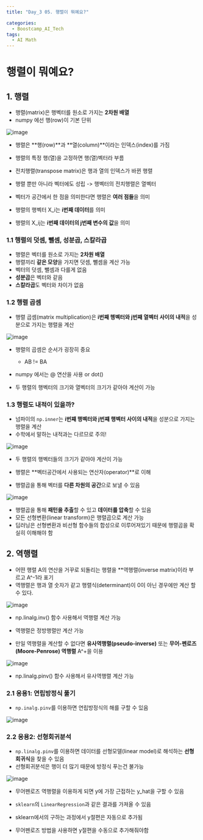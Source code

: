 ```yaml
---
title: "Day_3 05. 행렬이 뭐예요?"

categories:
  - Boostcamp_AI_Tech
tags:
  - AI Math
---
```


# 행렬이 뭐예요?

## 1. 행렬

- 행렬(matrix)은 행벡터를 원소로 가지는 **2차원 배열**
- numpy 에선 행(row)이 기본 단위

![image](https://user-images.githubusercontent.com/52475378/128180890-e2b9d6d4-60a7-435e-9c63-ddbadaa0bf9b.png)

- 행렬은 **행(row)**과 **열(column)**이라는 인덱스(index)를 가짐
- 행렬의 특정 행(열)을 고정하면 행(열)벡터라 부름

- 전치행렬(transpose matrix)은 행과 열의 인덱스가 바뀐 행렬
- 행렬 뿐만 아니라 벡터에도 성립 -> 행벡터의 전치행렬은 열벡터

- 벡터가 공간에서 한 점을 의미한다면 행렬은 **여러 점들**을 의미
- 행렬의 행벡터 X_i는 **i번째 데이터**를 의미
- 행렬의 X_ij는 **i번째 데이터의 j번째 변수의 값**을 의미

### 1.1 행렬의 덧셈, 뺄셈, 성분곱, 스칼라곱

- 행렬은 벡터를 원소로 가지는 **2차원 배열**
- 행렬끼리 **같은 모양**을 가지면 덧셈, 뺄셈을 계산 가능
- 벡터의 덧셈, 뺄셈과 다를게 없음
- **성분곱**은 벡터와 같음
- **스칼라곱**도 벡터와 차이가 없음

### 1.2 행렬 곱셈

- 행렬 곱셈(matrix multiplication)은 **i번째 헹벡터와 j번째 열벡터 사이의 내적**을 성분으로 가지는 행렬을 계산

![image](https://user-images.githubusercontent.com/52475378/128182226-6cd28229-9eb8-42d2-9746-15a77416f11e.png)

- 행렬의 곱셈은 순서가 굉장히 중요
  - AB != BA

- numpy 에서는 @ 연산을 사용 or dot() 
- 두 행렬의 행벡터의 크기와 열벡터의 크기가 같아야 계산이 가능

### 1.3 행렬도 내적이 있을까?

- 넘파이의 `np.inner`는 **i번쨰 행벡터와 j번쨰 행벡터 사이의 내적**을 성분으로 가지는 행렬을 계산
- 수학에서 말하는 내적과는 다르므로 주의!

![image](https://user-images.githubusercontent.com/52475378/128182778-1df17792-5b9f-4b30-bedf-72be6faa02b2.png)

- 두 행렬의 행벡터들의 크기가 같아야 계산이 가능

- 행렬은 **벡터공간에서 사용되는 연산자(operator)**로 이해
- 행렬곱을 통해 벡터를 **다른 차원의 공간**으로 보낼 수 있음

![image](https://user-images.githubusercontent.com/52475378/128183295-c9e02260-867f-4e7e-9388-5b2b06a3f0ad.png)

- 행렬곱을 통해 **패턴을 추출**할 수 있고 **데이터를 압축**할 수 있음
- 모든 선형변환(linear transform)은 행렬곱으로 계산 가능
- 딥러닝은 선형변환과 비선형 함수들의 합성으로 이루어져있기 때문에 행렬곱을 확실히 이해해야 함

## 2. 역행렬

- 어떤 행렬 A의 연산을 거꾸로 되돌리는 행렬을 **역행렬(inverse matrix)이라 부르고 A^-1라 표기
- 역행렬은 행과 열 숫자가 같고 행렬식(determinant)이 0이 아닌 경우에만 계산 할 수 있다.

![image](https://user-images.githubusercontent.com/52475378/128183656-5dd8844d-2035-4205-b47c-051b290ff65a.png)

- np.linalg.inv() 함수 사용해서 역행렬 계산 가능
- 역행렬은 정방행렬만 계산 가능

- 만일 역행렬을 계산할 수 없다면 **유사역행렬(pseudo-inverse)** 또는 **무어-펜로즈(Moore-Penrose) 역행렬** A^+을 이용

![image](https://user-images.githubusercontent.com/52475378/128183935-04e2372c-d48d-43b4-87dc-9fa3f74fb705.png)

- np.linalg.pinv() 함수 사용해서 유사역행렬 계산 가능

### 2.1 응용1: 연립방정식 풀기

- `np.inalg.pinv`를 이용하면 연립방정식의 해를 구할 수 있음

![image](https://user-images.githubusercontent.com/52475378/128184591-1cab8ce8-f183-4f87-8e2c-6afc971bb893.png)

### 2.2 응용2: 선형회귀분석

- `np.linalg.pinv`를 이용하면 데이터를 선형모델(linear model)로 해석하는 **선형회귀식**을 찾을 수 있음
- 선형회귀분석은 행이 더 많기 때문에 방정식 푸는건 불가능

![image](https://user-images.githubusercontent.com/52475378/128184995-1909c611-4bbf-49de-9d12-c2b8abbe06f4.png)

- 무어펜로즈 역행렬을 이용하게 되면 y에 가장 근접하는 y_hat을 구할 수 있음

- `sklearn`의 `LinearRegression`과 같은 결과를 가져올 수 있음
- sklearn에서의 구하는 과정에서 y절편은 자동으로 추가됨
- 무어펜로즈 방법을 사용하면 y절편을 수동으로 추가해줘야함




